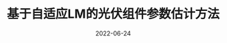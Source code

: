 ---
title: "基于自适应LM的光伏组件参数估计方法"
date: 2022-06-24
permalink: /patents/2022-06-24-CN112182883B/
owner: "<b>徐潇源</b>, 严正, 王梦圆, 顾崇寅, 杨博, 王晗, 朱彦名, 周楠"
organization: "上海交通大学"
number: "CN112182883B"
patent_link: "https://kns.cnki.net/kcms/detail/detail.aspx?dbcode=SCPD&dbname=SCPD202203&filename=CN112182883B&uniplatform=NZKPT&v=DSbMdtl4HVkcQGfyF_3OiquTIr_fy5xxWynB2VfxIjLE8rSHFLSyBPEhYvIz6lKn"
---